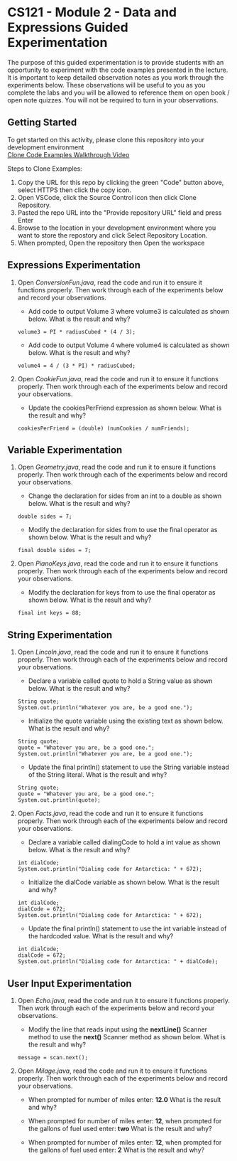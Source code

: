 # CS121 - Module 2 - Data and Expressions Guided Experimentation
The purpose of this guided experimentation is to provide students with an opportunity to experiment with the code examples presented in the lecture. It is important to keep detailed observation notes as you work through the experiments below. These observations will be useful to you as you complete the labs and you will be allowed to reference them on open book / open note quizzes. You will not be required to turn in your observations.
## Getting Started
To get started on this activity, please clone this repository into your development environment  
[Clone Code Examples Walkthrough Video](https://youtu.be/lxD0st_jpk4)

Steps to Clone Examples:
1. Copy the URL for this repo by clicking the green "Code" button above, select HTTPS then click the copy icon.
2. Open VSCode, click the Source Control icon then click Clone Repository.
3. Pasted the repo URL into the "Provide repository URL" field and press Enter
4. Browse to the location in your development environment where you want to store the repostory and click Select Repository Location.
5. When prompted, Open the repository then Open the workspace

## Expressions Experimentation
1. Open *ConversionFun.java*, read the code and run it to ensure it functions properly.  Then work through each of the experiments below and record your observations.
    - Add code to output Volume 3 where volume3 is calculated as shown below. What is the result and why?  
    ```
    volume3 = PI * radiusCubed * (4 / 3);  
    ```
 
    - Add code to output Volume 4 where volume4 is calculated as shown below. What is the result and why?  
    ```
    volume4 = 4 / (3 * PI) * radiusCubed;  
    ```
            
1. Open *CookieFun.java*, read the code and run it to ensure it functions properly.  Then work through each of the experiments below and record your observations.
    - Update the cookiesPerFriend expression as shown below. What is the result and why?  
    ```
    cookiesPerFriend = (double) (numCookies / numFriends);  
    ```

## Variable Experimentation
1. Open *Geometry.java*, read the code and run it to ensure it functions properly.  Then work through each of the experiments below and record your observations.
    - Change the declaration for sides from an int to a double as shown below. What is the result and why?  
    ```
    double sides = 7; 
    ```
            
    - Modify the declaration for sides from to use the final operator as shown below. What is the result and why?  
    ```
    final double sides = 7;
    ```
            
1. Open *PianoKeys.java*, read the code and run it to ensure it functions properly.  Then work through each of the experiments below and record your observations.
    - Modify the declaration for keys from to use the final operator as shown below. What is the result and why?  
    ```
    final int keys = 88; 
    ```
            
## String Experimentation
1. Open *Lincoln.java*, read the code and run it to ensure it functions properly.  Then work through each of the experiments below and record your observations.
    - Declare a variable called quote to hold a String value as shown below. What is the result and why?  
    ```
    String quote;  
    System.out.println("Whatever you are, be a good one.");  
    ```

    - Initialize the quote variable using the existing text as shown below. What is the result and why?  
    ```
    String quote;  
    quote = "Whatever you are, be a good one.";
    System.out.println("Whatever you are, be a good one.");  
    ```
    
    - Update the final println() statement to use the String variable instead of the String literal. What is the result and why?  
    ```
    String quote;  
    quote = "Whatever you are, be a good one.";
    System.out.println(quote);  
    ```
1. Open *Facts.java*, read the code and run it to ensure it functions properly.  Then work through each of the experiments below and record your observations.
    - Declare a variable called dialingCode to hold a int value as shown below. What is the result and why?  
    ```
    int dialCode;  
    System.out.println("Dialing code for Antarctica: " + 672);  
    ```

    - Initialize the dialCode variable as shown below. What is the result and why?  
    ```
    int dialCode;  
    dialCode = 672;
    System.out.println("Dialing code for Antarctica: " + 672);  
    ```
    
    - Update the final println() statement to use the int variable instead of the hardcoded value. What is the result and why?  
    ```
    int dialCode;  
    dialCode = 672;
    System.out.println("Dialing code for Antarctica: " + dialCode);  
    ```

## User Input Experimentation
1. Open *Echo.java*, read the code and run it to ensure it functions properly.  Then work through each of the experiments below and record your observations.
    - Modify the line that reads input using the **nextLine()** Scanner method to use the **next()** Scanner method as shown below. What is the result and why?
    ```
    message = scan.next();
    ```

1. Open *Milage.java*, read the code and run it to ensure it functions properly.  Then work through each of the experiments below and record your observations.
    - When prompted for number of miles enter: **12.0**  What is the result and why?  

    - When prompted for number of miles enter: **12**, when prompted for the gallons of fuel used enter: **two**  What is the result and why?

    - When prompted for number of miles enter: **12**, when prompted for the gallons of fuel used enter: **2**  What is the result and why?


